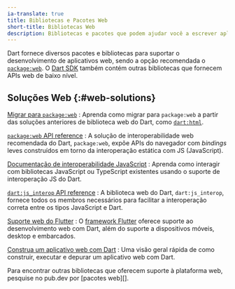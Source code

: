 ```yaml
---
ia-translate: true
title: Bibliotecas e Pacotes Web
short-title: Bibliotecas Web
description: Bibliotecas e pacotes que podem ajudar você a escrever aplicativos web Dart.
---
```


Dart fornece diversos pacotes e bibliotecas para suportar o desenvolvimento de
aplicativos web, sendo a opção recomendada o [`package:web`][web]. O [Dart SDK][]
também contém outras bibliotecas que fornecem APIs web de baixo nível.

## Soluções Web {:#web-solutions}

[Migrar para `package:web`][migrate]
: Aprenda como migrar para `package:web` a partir das soluções
  anteriores de biblioteca web do Dart, como [`dart:html`][html].

[`package:web` API reference][web]
: A solução de interoperabilidade web recomendada do Dart, `package:web`,
  expõe APIs do navegador com *bindings* leves construídos em torno da interoperação estática com JS (JavaScript).

[Documentação de interoperabilidade JavaScript][js]
: Aprenda como interagir com bibliotecas JavaScript ou TypeScript existentes
  usando o suporte de interoperação JS do Dart.

[`dart:js_interop` API reference][js_interop]
: A biblioteca web do Dart, `dart:js_interop`, fornece todos os membros
  necessários para facilitar a interoperação correta entre os tipos JavaScript e Dart.

[Suporte web do Flutter][flutter-web]
: O [framework Flutter][flutter] oferece suporte ao desenvolvimento web
  com Dart, além do suporte a dispositivos móveis, desktop e embarcados.

[Construa um aplicativo web com Dart](/web/get-started)
: Uma visão geral rápida de como construir, executar e depurar um aplicativo web com Dart.

Para encontrar outras bibliotecas que oferecem suporte à plataforma web,
pesquise no pub.dev por [pacotes web][].

[web]: {{site.pub-pkg}}/web
[Dart SDK]: {{site.dart-api}}
[migrate]: /interop/js-interop/package-web
[js_interop]: {{site.dart-api}}/dart-js_interop/dart-js_interop-library.html
[flutter-web]: {{site.flutter-docs}}/platform-integration/web
[flutter]: {{site.flutter}}
[web packages]: {{site.pub}}/web
[html]: /libraries/dart-html
[js]: /interop/js-interop